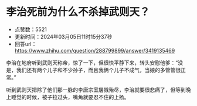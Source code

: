 # 李治死前为什么不杀掉武则天？
- 点赞数：5521
- 更新时间：2024年03月05日11时15分37秒
- 回答url：https://www.zhihu.com/question/288799899/answer/3419135469
<body>
 <p data-pid="620XsmDB">李治在地府听到武则天称帝，惊了一下，但很快平静下来，转头安慰他爹：“没是，我们还有两个儿子和不少孙子，而且我俩个儿子不成气，当娘的多管管很正常。”</p>
 <p data-pid="ZPWmPVZl">听到武则天把除了他们那一脉的李唐宗室屠戮殆尽，李治就要很悲痛了，但等到晚上睡觉的时候，被子拉过头，嘴角就要忍不住的上扬。</p>
</body>